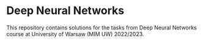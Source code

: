 # Deep Neural Networks

This repository contains solutions for the tasks from Deep Neural Networks course at University of Warsaw (MIM UW) 2022/2023.
